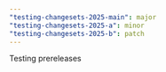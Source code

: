 ```yaml
---
"testing-changesets-2025-main": major
"testing-changesets-2025-a": minor
"testing-changesets-2025-b": patch
---
```


Testing prereleases
